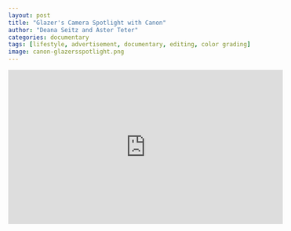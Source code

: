 ```yaml
---
layout: post
title: "Glazer's Camera Spotlight with Canon"
author: "Deana Seitz and Aster Teter"
categories: documentary
tags: [lifestyle, advertisement, documentary, editing, color grading]
image: canon-glazersspotlight.png
---
```


<iframe width="560" height="315" src="https://www.youtube-nocookie.com/embed/Oi2GmQjwhX4" title="YouTube video player" frameborder="0" allow="accelerometer; autoplay; clipboard-write; encrypted-media; gyroscope; picture-in-picture; web-share" allowfullscreen></iframe>